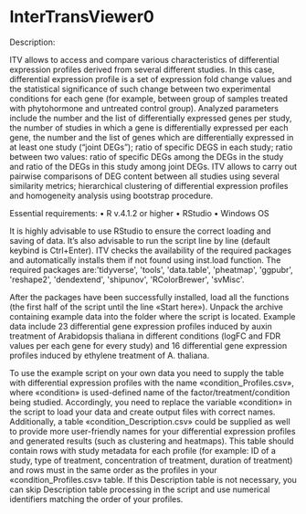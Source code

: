 # InterTransViewer0
Description:

ITV allows to access and compare various characteristics of differential expression profiles derived from several different studies. In this case, differential expression profile is a set of expression fold change values and the statistical significance of such change between two experimental conditions for each gene (for example, between group of samples treated with phytohormone and untreated control group).
Analyzed parameters include the number and the list of differentially expressed genes per study, the number of studies in which a gene is differentially expressed per each gene, the number and the list of genes which are differentially expressed in at least one study (“joint DEGs”); ratio of specific DEGS in each study; ratio between two values: ratio of specific DEGs among the DEGs in the study and ratio of the DEGs in this study among joint DEGs. ITV allows to carry out pairwise comparisons of DEG content between all studies using several similarity metrics; hierarchical clustering of differential expression profiles and homogeneity analysis using bootstrap procedure. 

Essential requirements:
•	R v.4.1.2 or higher
•	RStudio
•	Windows OS

It is highly advisable to use RStudio to ensure the correct loading and saving of data. It’s also advisable to run the script line by line (default keybind is Ctrl+Enter).
ITV checks the availability of the required packages and automatically installs them if not found using inst.load function. The required packages are:'tidyverse', 'tools', 'data.table', 'pheatmap', 'ggpubr', 'reshape2', 'dendextend', 'shipunov', 'RColorBrewer', 'svMisc'. 

After the packages have been successfully installed, load all the functions (the first half of the script until the line «Start here»). 
Unpack the archive containing example data into the folder where the script is located. Example data include 23 differential gene expression profiles induced by auxin treatment of Arabidopsis thaliana in different conditions (logFC and FDR values per each gene for every study) and 16 differential gene expression profiles induced by ethylene treatment of A. thaliana. 

To use the example script on your own data you need to supply the table with differential expression profiles with the name «condition_Profiles.csv», where «condition» is used-defined name of the factor/treatment/condition being studied. Accordingly, you need to replace the variable «condition» in the script to load your data and create output files with correct names. Additionally, a table «condition_Description.csv» could be supplied as well to provide more user-friendly names for your differential expression profiles and generated results (such as clustering and heatmaps). This table should contain rows with study metadata for each profile (for example: ID of a study, type of treatment, concentration of treatment, duration of treatment) and rows must in the same order as the profiles in your «condition_Profiles.csv» table. If this Description table is not necessary, you can skip Description table processing in the script and use numerical identifiers matching the order of your profiles.  

